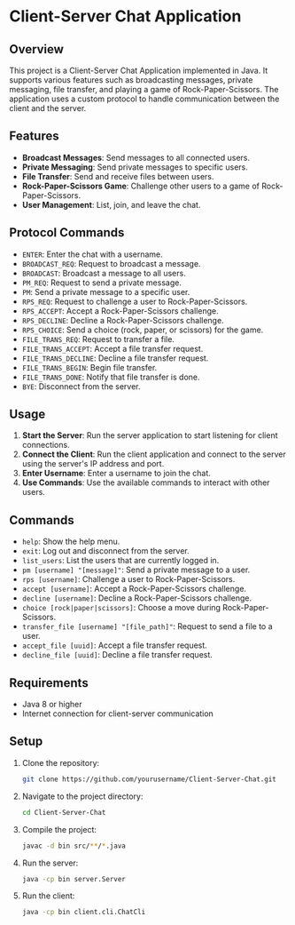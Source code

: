 
# Client-Server Chat Application

## Overview

This project is a Client-Server Chat Application implemented in Java. It supports various features such as broadcasting messages, private messaging, file transfer, and playing a game of Rock-Paper-Scissors. The application uses a custom protocol to handle communication between the client and the server.

## Features

- **Broadcast Messages**: Send messages to all connected users.
- **Private Messaging**: Send private messages to specific users.
- **File Transfer**: Send and receive files between users.
- **Rock-Paper-Scissors Game**: Challenge other users to a game of Rock-Paper-Scissors.
- **User Management**: List, join, and leave the chat.

## Protocol Commands

- `ENTER`: Enter the chat with a username.
- `BROADCAST_REQ`: Request to broadcast a message.
- `BROADCAST`: Broadcast a message to all users.
- `PM_REQ`: Request to send a private message.
- `PM`: Send a private message to a specific user.
- `RPS_REQ`: Request to challenge a user to Rock-Paper-Scissors.
- `RPS_ACCEPT`: Accept a Rock-Paper-Scissors challenge.
- `RPS_DECLINE`: Decline a Rock-Paper-Scissors challenge.
- `RPS_CHOICE`: Send a choice (rock, paper, or scissors) for the game.
- `FILE_TRANS_REQ`: Request to transfer a file.
- `FILE_TRANS_ACCEPT`: Accept a file transfer request.
- `FILE_TRANS_DECLINE`: Decline a file transfer request.
- `FILE_TRANS_BEGIN`: Begin file transfer.
- `FILE_TRANS_DONE`: Notify that file transfer is done.
- `BYE`: Disconnect from the server.

## Usage

1. **Start the Server**: Run the server application to start listening for client connections.
2. **Connect the Client**: Run the client application and connect to the server using the server's IP address and port.
3. **Enter Username**: Enter a username to join the chat.
4. **Use Commands**: Use the available commands to interact with other users.

## Commands

- `help`: Show the help menu.
- `exit`: Log out and disconnect from the server.
- `list_users`: List the users that are currently logged in.
- `pm [username] "[message]"`: Send a private message to a user.
- `rps [username]`: Challenge a user to Rock-Paper-Scissors.
- `accept [username]`: Accept a Rock-Paper-Scissors challenge.
- `decline [username]`: Decline a Rock-Paper-Scissors challenge.
- `choice [rock|paper|scissors]`: Choose a move during Rock-Paper-Scissors.
- `transfer_file [username] "[file_path]"`: Request to send a file to a user.
- `accept_file [uuid]`: Accept a file transfer request.
- `decline_file [uuid]`: Decline a file transfer request.

## Requirements

- Java 8 or higher
- Internet connection for client-server communication

## Setup

1. Clone the repository:
    ```sh
    git clone https://github.com/yourusername/Client-Server-Chat.git
    ```
2. Navigate to the project directory:
    ```sh
    cd Client-Server-Chat
    ```
3. Compile the project:
    ```sh
    javac -d bin src/**/*.java
    ```
4. Run the server:
    ```sh
    java -cp bin server.Server
    ```
5. Run the client:
    ```sh
    java -cp bin client.cli.ChatCli
    ```
